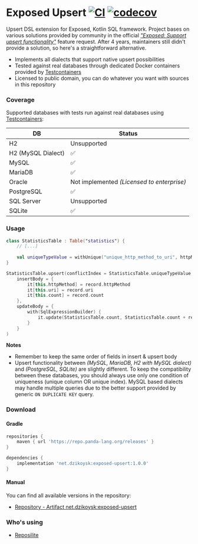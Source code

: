 # Exposed Upsert [![CI](https://github.com/dzikoysk/exposed-upsert/actions/workflows/gradle.yml/badge.svg)](https://github.com/dzikoysk/exposed-upsert/actions/workflows/gradle.yml) [![codecov](https://codecov.io/gh/dzikoysk/exposed-upsert/branch/main/graph/badge.svg?token=dIBANIssGf)](https://codecov.io/gh/dzikoysk/exposed-upsert)
Upsert DSL extension for Exposed, Kotlin SQL framework.
Project bases on various solutions provided by community in the official _["Exposed: Support upsert functionality"](https://github.com/JetBrains/Exposed/issues/167)_ feature request.
After 4 years, maintainers still didn't provide a solution, so here's a straightforward alternative.

* Implements all dialects that support native upsert possibilities 
* Tested against real databases through dedicated Docker containers provided by [Testcontainers](https://www.testcontainers.org/)
* Licensed to public domain, you can do whatever you want with sources in this repository

### Coverage

Supported databases with tests run against real databases using [Testcontainers](https://www.testcontainers.org/):

| DB                 | Status          |
|--------------------|-----------------|
| H2                 | Unsupported     |
| H2 (MySQL Dialect) | ✅               |
| MySQL              | ✅               |
| MariaDB            | ✅               |
| Oracle             | Not implemented _(Licensed to enterprise)_ |
| PostgreSQL         | ✅               |
| SQL Server         | Unsupported     |
| SQLite             | ✅              |

### Usage

```kotlin
class StatisticsTable : Table("statistics") {
    // [...]
    
    val uniqueTypeValue = withUnique("unique_http_method_to_uri", httpMethod, uri)
}

StatisticsTable.upsert(conflictIndex = StatisticsTable.uniqueTypeValue,
    insertBody = {
        it[this.httpMethod] = record.httpMethod
        it[this.uri] = record.uri
        it[this.count] = record.count
    },
    updateBody = {
        with(SqlExpressionBuilder) {
            it.update(StatisticsTable.count, StatisticsTable.count + record.count)
        }
    }
)
```

**Notes**
* Remember to keep the same order of fields in insert & upsert body
* Upsert functionality between _(MySQL, MariaDB, H2 with MySQL dialect)_ and _(PostgreSQL, SQLite)_ are slightly different.
  To keep the compatibility between these databases, you should always use only one condition of uniqueness (unique column OR unique index).
  MySQL based dialects may handle multiple queries due to the better support provided by generic `ON DUPLICATE KEY` query. 
 
### Download

#### Gradle

```groovy
repositories {
    maven { url 'https://repo.panda-lang.org/releases' }
}

dependencies {
    implementation 'net.dzikoysk:exposed-upsert:1.0.0'
}
```

#### Manual

You can find all available versions in the repository:

* [Repository - Artifact net.dzikoysk:exposed-upsert](https://repo.panda-lang.org/net/dzikoysk/exposed-upsert)

### Who's using
* [Reposilite](https://github.com/dzikoysk/reposilite)
